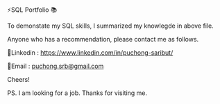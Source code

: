 ⚡SQL Portfolio 📚

To demonstate my SQL skills, I summarized my knowlegde in above file.

Anyone who has a recommendation, please contact me as follows.

🔗Linkedin : https://www.linkedin.com/in/puchong-saribut/

🔗Email : puchong.srb@gmail.com

Cheers!

PS. I am looking for a job. Thanks for visiting me.
